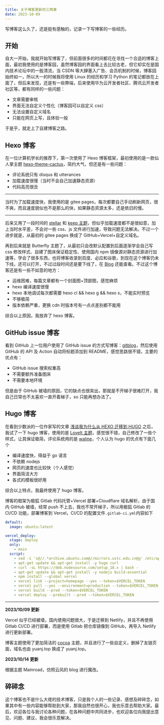 ```yaml
---
title: 关于博客更新的三两事
date: 2023-10-09
---
```


写博客这么久了，还是挺有感触的，记录一下写博客的一些经历。

<!--more-->

## 开始

自大一开始，我就开始写博客了，但前面很多的时间都花在寻找一个合适的博客上面，最初我使用的是博客园，虽然博客园的界面看上去比较古老，但它却实在是国内技术论坛中的一股清流，当 CSDN 等大肆塞入广告、会员机制的时候，博客园始终如一，所以大一的时候我将使用 Linux 的经历和学习 Python 的笔记都放在上面了，但后来发现，还是有一些弊端，后来使用华为云开发者社区、腾讯云开发者社区等，都有同样的一些问题：

- 文章需要审核
- 界面无法自定义个性化（博客园可以自定义 css）
- 无法设置自定义域名
- 只能在网页上写，且体验一般

于是乎，就走上了自建博客之路。

## Hexo 博客

在一位计算机学长的推荐下，第一次使用了 Hexo 博客框架，最初使用的是一款仙人掌主题 [hexo-theme-cactus](https://github.com/probberechts/hexo-theme-cactus)，简约大气，但还是有一些问题：

- 评论系统只有 disqus 和 utterances
- 加载速度很慢（当时不会自己加速静态资源）
- 代码高亮很丑

---

当时为了加载速度快，我使用的是 gitee pages，每次都要自己手动刷新网页，很不爽，而且速度貌似也不是那么的快，如果静态资源太多，还是依旧的慢。

---

后来又用了一段时间的 [stellar](https://xaoxuu.com/wiki/stellar/) 和 [keep 主题](https://github.com/XPoet/hexo-theme-keep)，但似乎加载速度都不是很如意，加上当时水平差，不会对一些 css、js 文件进行加速，导致问题无法解决。不过一个进步就是，从最初的 gitee pages 换成了 GitHub+Vercel+自定义域名。

再到后来就是 Butterfly 主题了，从最初只会改默认配置到后面逐渐学会自己写 css 修改样式、自建了图床保证稳定性、使用国内 npm 镜像源对静态资源进行加速等，学会了很多东西，也将博客收录到百度、必应和谷歌，到现在这个博客仍未下线，还可以打开，不过过段时间还是要下线了，在 [Blog](https://blog.yuanj.top/) 还能查看。不过这个博客还是有一些不如意的地方：

- 运维困难，每篇文章都有一个封面图+顶部图，感觉麻烦
- hexo 编译速度很慢
- hexo 本地调试每次都需要 hexo cl && hexo g && hexo s，不能实时预览
- 不够极简
- 版本依赖严重，更换 cdn 时版本号有一点点差别都不能用

综合以上原因，我放弃了 hexo 博客。

## GitHub issue 博客

看到 GitHub 上一位用户使用了 GitHub issue 的方式写博客：[gitblog](gitblog)，然后使用 GitHub 的 API 及 Action 自动将标题添加到 README，感觉思路很不错，主要的优点有：

- GitHub issue 搜索权重高
- 不需要额外准备图床
- 不需要本地环境

但是由于 GitHub 被墙的原因，它的缺点也很突出，那就是不开梯子很难打开，我自己日常也不太喜欢一直开着梯子，so 只能再想办法了。

## Hugo 博客

在看到少数派的一位作家写的文章 [浅谈我为什么从 HEXO 迁移到 HUGO](https://sspai.com/post/59904#!) 之后，我试了一下 hugo 博客，使用的是 [LoveIt 主题](https://hugoloveit.com/zh-cn/about/)，感觉很不错，自己修改了一些个样式，让其保证极简，评论系统用的是 [waline](https://waline.js.org/)，个人认为 hugo 的优点有下面几个

- 编译速度快，得益于 go 语言
- 不依赖 nodejs
- 网页的速度也比较快（个人感觉）
- 界面简洁大方
- 各式的模板很好用

综合以上特点，我最终使用了 hugo 博客。

博客的框架为极狐 Gitlab 代码托管+Vercel 部署+Cloudflare 域名解析，由于国内 GitHub 被墙，经常 push 不上去，我也不常开梯子，所以用极狐 Gitlab 的 CI/CD 功能，部署博客到 Vercel，CI/CD 的配置文件`.gitlab-ci.yml`内容如下

```yml
default:
  image: ubuntu:latest

vercel_deploy:
  stage: deploy
  only:
    - main
  script:
    - sed -i 's@//.*archive.ubuntu.com@//mirrors.ustc.edu.cn@g' /etc/apt/sources.list
    - apt-get update && apt-get install -y hugo curl
    - curl -sL https://deb.nodesource.com/setup_18.x | bash -
    - apt-get update && apt-get install -y nodejs build-essential
    - npm install --global vercel
    - vercel link --project=homepage --yes --token=$VERCEL_TOKEN
    - vercel pull --yes --environment=production --token=$VERCEL_TOKEN
    - vercel build --prod --token=$VERCEL_TOKEN
    - vercel deploy --prebuilt --prod --token=$VERCEL_TOKEN
```

---

**2023/10/09 更新**

Vercel 似乎已经被墙，国内使用问题很大，于是迁移到 Netlify，并且不再使用 Gitlab CI/CD 进行部署，而是使用 Gitlab 把仓库镜像到 GitHub，再导入 Netlify 进行更新部署。

博客主题使用了更加简洁的 [cocoa](https://github.com/nishanths/cocoa-hugo-theme) 主题，并且进行了一些自定义，删掉了友链页面，域名也由 yuanj.top 换成了 yuanj.top。

**2023/10/14 更新**

根据主题 Mainroad，仿照云风的 blog 进行魔改。

## 碎碎念

这个博客也不是什么大佬的技术博客，只是我个人的一些记录、感想及碎碎念，如果其中有一些内容能够帮助到大家，那我自然也很开心，我也乐意去帮助大家。最后，欢迎各位与我讨论各种问题，在各种问题中共同进步，也欢迎各位向我提出意见、问题、建议，我会很乐意解决。
